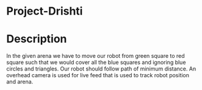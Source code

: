 # Project-Drishti

# Description
In the given arena we have to move our robot from green square to red square such that we would cover all the blue squares and ignoring blue circles and triangles. Our robot should follow path of minimum distance. An overhead camera is used for live feed that is used to track robot position and arena. 


